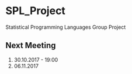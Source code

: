 # SPL_Project
Statistical Programming Languages Group Project

## Next Meeting

1. 30.10.2017 - 19:00
2. 06.11.2017
